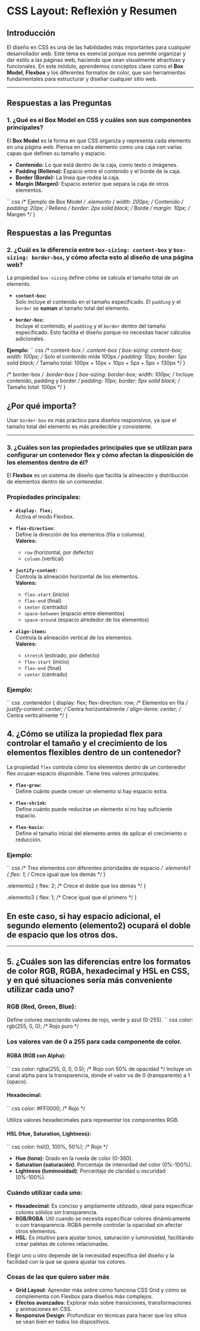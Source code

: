 # CSS Layout: Reflexión y Resumen

## Introducción
El diseño en CSS es una de las habilidades más importantes para cualquier desarrollador web. Este tema es esencial porque nos permite organizar y dar estilo a las páginas web, haciendo que sean visualmente atractivas y funcionales. En este módulo, aprendemos conceptos clave como el **Box Model**, **Flexbox** y los diferentes formatos de color, que son herramientas fundamentales para estructurar y diseñar cualquier sitio web.

---

## Respuestas a las Preguntas

### 1. ¿Qué es el Box Model en CSS y cuáles son sus componentes principales?
El **Box Model** es la forma en que CSS organiza y representa cada elemento en una página web. Piensa en cada elemento como una caja con varias capas que definen su tamaño y espacio.

- **Contenido:** Lo que está dentro de la caja, como texto o imágenes.
- **Padding (Relleno):** Espacio entre el contenido y el borde de la caja.
- **Border (Borde):** La línea que rodea la caja.
- **Margin (Margen):** Espacio exterior que separa la caja de otros elementos.

`` css
/* Ejemplo de Box Model */
.elemento {
    width: 200px; /* Contenido */
    padding: 20px; /* Relleno */
    border: 2px solid black; /* Borde */
    margin: 10px; /* Margen */
}

## Respuestas a las Preguntas

### 2. ¿Cuál es la diferencia entre `box-sizing: content-box` y `box-sizing: border-box`, y cómo afecta esto al diseño de una página web?

La propiedad `box-sizing` define cómo se calcula el tamaño total de un elemento.

- **`content-box`:**  
  Solo incluye el contenido en el tamaño especificado. El `padding` y el `border` se **suman** al tamaño total del elemento.

- **`border-box`:**  
  Incluye el contenido, el `padding` y el `border` dentro del tamaño especificado. Esto facilita el diseño porque no necesitas hacer cálculos adicionales.

**Ejemplo:**
`` css
/* content-box */
.content-box {
    box-sizing: content-box;
    width: 100px; /* Solo el contenido mide 100px */
    padding: 10px;
    border: 5px solid black;
    /* Tamaño total: 100px + 10px + 10px + 5px + 5px = 130px */
}

/* border-box */
.border-box {
    box-sizing: border-box;
    width: 100px; /* Incluye contenido, padding y border */
    padding: 10px;
    border: 5px solid black;
    /* Tamaño total: 100px */
}
## ¿Por qué importa?
Usar `border-box` es más práctico para diseños responsivos, ya que el tamaño total del elemento es más predecible y consistente.

---

### 3. ¿Cuáles son las propiedades principales que se utilizan para configurar un contenedor flex y cómo afectan la disposición de los elementos dentro de él?

El **Flexbox** es un sistema de diseño que facilita la alineación y distribución de elementos dentro de un contenedor.

### Propiedades principales:
- **`display: flex;`**  
  Activa el modo Flexbox.

- **`flex-direction`:**  
  Define la dirección de los elementos (fila o columna).  
  **Valores:**
  - `row` (horizontal, por defecto)
  - `column` (vertical)

- **`justify-content`:**  
  Controla la alineación horizontal de los elementos.  
  **Valores:**
  - `flex-start` (inicio)
  - `flex-end` (final)
  - `center` (centrado)
  - `space-between` (espacio entre elementos)
  - `space-around` (espacio alrededor de los elementos)

- **`align-items`:**  
  Controla la alineación vertical de los elementos.  
  **Valores:**
  - `stretch` (estirado, por defecto)
  - `flex-start` (inicio)
  - `flex-end` (final)
  - `center` (centrado)

### Ejemplo:
`` css
.contenedor {
    display: flex;
    flex-direction: row; /* Elementos en fila */
    justify-content: center; /* Centra horizontalmente */
    align-items: center; /* Centra verticalmente */
}
## 4. ¿Cómo se utiliza la propiedad flex para controlar el tamaño y el crecimiento de los elementos flexibles dentro de un contenedor?

La propiedad `flex` controla cómo los elementos dentro de un contenedor flex ocupan espacio disponible. Tiene tres valores principales:

- **`flex-grow`:**  
  Define cuánto puede crecer un elemento si hay espacio extra.

- **`flex-shrink`:**  
  Define cuánto puede reducirse un elemento si no hay suficiente espacio.

- **`flex-basis`:**  
  Define el tamaño inicial del elemento antes de aplicar el crecimiento o reducción.

### Ejemplo:
`` css
/* Tres elementos con diferentes prioridades de espacio */
.elemento1 {
    flex: 1; /* Crece igual que los demás */
}

.elemento2 {
    flex: 2; /* Crece el doble que los demás */
}

.elemento3 {
    flex: 1; /* Crece igual que el primero */
}
## En este caso, si hay espacio adicional, el segundo elemento (elemento2) ocupará el doble de espacio que los otros dos.

---

## 5. ¿Cuáles son las diferencias entre los formatos de color RGB, RGBA, hexadecimal y HSL en CSS, y en qué situaciones sería más conveniente utilizar cada uno?

### RGB (Red, Green, Blue):
Define colores mezclando valores de rojo, verde y azul (0-255).
`` css
color: rgb(255, 0, 0); /* Rojo puro */

### Los valores van de 0 a 255 para cada componente de color.

#### RGBA (RGB con Alpha):

`` css
color: rgba(255, 0, 0, 0.5); /* Rojo con 50% de opacidad */
Incluye un canal alpha para la transparencia, donde el valor va de 0 (transparente) a 1 (opaco).

#### Hexadecimal:

`` css
color: #FF0000; /* Rojo */

Utiliza valores hexadecimales para representar los componentes RGB.

#### HSL (Hue, Saturation, Lightness):

`` css
color: hsl(0, 100%, 50%); /* Rojo */

- **Hue (tono)**: Grado en la rueda de color (0-360).
- **Saturation (saturación)**: Porcentaje de intensidad del color (0%-100%).
- **Lightness (luminosidad)**: Porcentaje de claridad u oscuridad (0%-100%).

### Cuándo utilizar cada uno:

- **Hexadecimal**: Es conciso y ampliamente utilizado, ideal para especificar colores sólidos sin transparencia.
- **RGB/RGBA**: Útil cuando se necesita especificar colores dinámicamente o con transparencia. RGBA permite controlar la opacidad sin afectar otros elementos.
- **HSL**: Es intuitivo para ajustar tonos, saturación y luminosidad, facilitando crear paletas de colores relacionadas.

Elegir uno u otro depende de la necesidad específica del diseño y la facilidad con la que se quiera ajustar los colores.

### Cosas de las que quiero saber más

- **Grid Layout**: Aprender más sobre cómo funciona CSS Grid y cómo se complementa con Flexbox para diseños más complejos.
- **Efectos avanzados**: Explorar más sobre transiciones, transformaciones y animaciones en CSS.
- **Responsive Design**: Profundizar en técnicas para hacer que los sitios se vean bien en todos los dispositivos.

